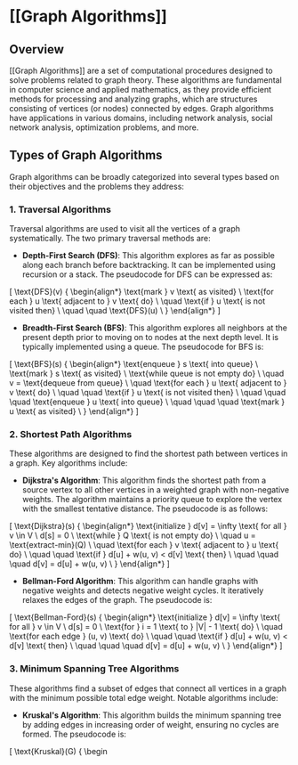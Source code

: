 
# [[Graph Algorithms]]

## Overview
[[Graph Algorithms]] are a set of computational procedures designed to solve problems related to graph theory. These algorithms are fundamental in computer science and applied mathematics, as they provide efficient methods for processing and analyzing graphs, which are structures consisting of vertices (or nodes) connected by edges. Graph algorithms have applications in various domains, including network analysis, social network analysis, optimization problems, and more.

## Types of Graph Algorithms
Graph algorithms can be broadly categorized into several types based on their objectives and the problems they address:

### 1. Traversal Algorithms
Traversal algorithms are used to visit all the vertices of a graph systematically. The two primary traversal methods are:

- **Depth-First Search (DFS)**: This algorithm explores as far as possible along each branch before backtracking. It can be implemented using recursion or a stack. The pseudocode for DFS can be expressed as:

\[
\text{DFS}(v) \{
\begin{align*}
\text{mark } v \text{ as visited} \\
\text{for each } u \text{ adjacent to } v \text{ do} \\
\quad \text{if } u \text{ is not visited then} \\
\quad \quad \text{DFS}(u) \\
\}
\end{align*}
\]

- **Breadth-First Search (BFS)**: This algorithm explores all neighbors at the present depth prior to moving on to nodes at the next depth level. It is typically implemented using a queue. The pseudocode for BFS is:

\[
\text{BFS}(s) \{
\begin{align*}
\text{enqueue } s \text{ into queue} \\
\text{mark } s \text{ as visited} \\
\text{while queue is not empty do} \\
\quad v = \text{dequeue from queue} \\
\quad \text{for each } u \text{ adjacent to } v \text{ do} \\
\quad \quad \text{if } u \text{ is not visited then} \\
\quad \quad \quad \text{enqueue } u \text{ into queue} \\
\quad \quad \quad \text{mark } u \text{ as visited} \\
\}
\end{align*}
\]

### 2. Shortest Path Algorithms
These algorithms are designed to find the shortest path between vertices in a graph. Key algorithms include:

- **Dijkstra's Algorithm**: This algorithm finds the shortest path from a source vertex to all other vertices in a weighted graph with non-negative weights. The algorithm maintains a priority queue to explore the vertex with the smallest tentative distance. The pseudocode is as follows:

\[
\text{Dijkstra}(s) \{
\begin{align*}
\text{initialize } d[v] = \infty \text{ for all } v \in V \\
d[s] = 0 \\
\text{while } Q \text{ is not empty do} \\
\quad u = \text{extract-min}(Q) \\
\quad \text{for each } v \text{ adjacent to } u \text{ do} \\
\quad \quad \text{if } d[u] + w(u, v) < d[v] \text{ then} \\
\quad \quad \quad d[v] = d[u] + w(u, v) \\
\}
\end{align*}
\]

- **Bellman-Ford Algorithm**: This algorithm can handle graphs with negative weights and detects negative weight cycles. It iteratively relaxes the edges of the graph. The pseudocode is:

\[
\text{Bellman-Ford}(s) \{
\begin{align*}
\text{initialize } d[v] = \infty \text{ for all } v \in V \\
d[s] = 0 \\
\text{for } i = 1 \text{ to } |V| - 1 \text{ do} \\
\quad \text{for each edge } (u, v) \text{ do} \\
\quad \quad \text{if } d[u] + w(u, v) < d[v] \text{ then} \\
\quad \quad \quad d[v] = d[u] + w(u, v) \\
\}
\end{align*}
\]

### 3. Minimum Spanning Tree Algorithms
These algorithms find a subset of edges that connect all vertices in a graph with the minimum possible total edge weight. Notable algorithms include:

- **Kruskal's Algorithm**: This algorithm builds the minimum spanning tree by adding edges in increasing order of weight, ensuring no cycles are formed. The pseudocode is:

\[
\text{Kruskal}(G) \{
\begin